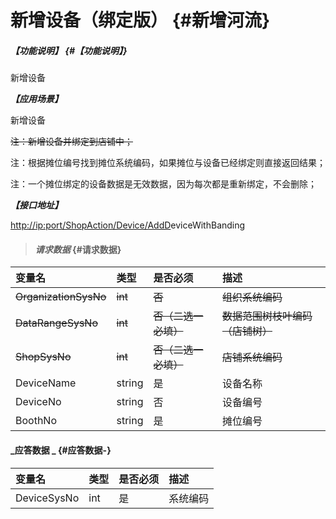 # 新增设备（绑定版） {#新增河流}

##### _【功能说明】_ {#【功能说明】}

新增设备

_**【应用场景】**_

新增设备

~~注：新增设备并绑定到店铺中；~~

注：根据摊位编号找到摊位系统编码，如果摊位与设备已经绑定则直接返回结果；

注：一个摊位绑定的设备数据是无效数据，因为每次都是重新绑定，不会删除；

_**【接口地址】**_

[http://ip:port/ShopAction/Device/AddD](http://ip:port/OrganizationAction/Customer/AddCustomer)eviceWithBanding

> #### _请求数据_ {#请求数据}

| 变量名 | 类型 | 是否必须 | 描述 |
| :--- | :--- | :--- | :--- |
| ~~OrganizationSysNo~~ | ~~int~~ | ~~否~~ | ~~组织系统编码~~ |
| ~~DataRangeSysNo~~ | ~~int~~ | ~~否（二选一必填）~~ | ~~数据范围树枝叶编码（店铺树）~~ |
| ~~ShopSysNo~~ | ~~int~~ | ~~否（二选一必填）~~ | ~~店铺系统编码~~ |
| DeviceName | string | 是 | 设备名称 |
| DeviceNo | string | 否 | 设备编号 |
| BoothNo | string | 是 | 摊位编号 |

#### _应答数据 _ {#应答数据-}

| 变量名 | 类型 | 是否必须 | 描述 |
| :--- | :--- | :--- | :--- |
| DeviceSysNo | int | 是 | 系统编码 |



